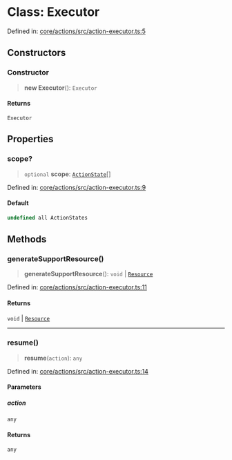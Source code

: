 # Class: Executor

Defined in: [core/actions/src/action-executor.ts:5](https://github.com/LaWebcapsule/orbits/blob/42af65597593f8c50f768c18320806c3c62c52e8/core/actions/src/action-executor.ts#L5)

## Constructors

### Constructor

> **new Executor**(): `Executor`

#### Returns

`Executor`

## Properties

### scope?

> `optional` **scope**: [`ActionState`](../enumerations/ActionState.md)[]

Defined in: [core/actions/src/action-executor.ts:9](https://github.com/LaWebcapsule/orbits/blob/42af65597593f8c50f768c18320806c3c62c52e8/core/actions/src/action-executor.ts#L9)

#### Default

```ts
undefined all ActionStates
```

## Methods

### generateSupportResource()

> **generateSupportResource**(): `void` \| [`Resource`](Resource.md)

Defined in: [core/actions/src/action-executor.ts:11](https://github.com/LaWebcapsule/orbits/blob/42af65597593f8c50f768c18320806c3c62c52e8/core/actions/src/action-executor.ts#L11)

#### Returns

`void` \| [`Resource`](Resource.md)

***

### resume()

> **resume**(`action`): `any`

Defined in: [core/actions/src/action-executor.ts:14](https://github.com/LaWebcapsule/orbits/blob/42af65597593f8c50f768c18320806c3c62c52e8/core/actions/src/action-executor.ts#L14)

#### Parameters

##### action

`any`

#### Returns

`any`
